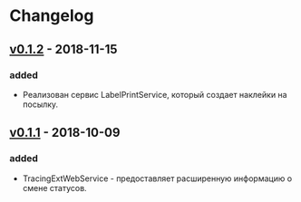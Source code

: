 # Changelog

## [v0.1.2](https://github.com/gam6itko/dpd-carrier/archive/v0.1.2.zip) - 2018-11-15
### added
- Реализован сервис LabelPrintService, который создает наклейки на посылку.


## [v0.1.1](https://github.com/gam6itko/dpd-carrier/archive/v0.1.2.zip) - 2018-10-09
### added
- TracingExtWebService - предоставляет расширенную информацию о смене статусов.
